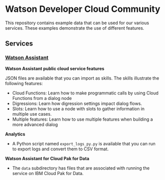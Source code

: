 # Watson Developer Cloud Community
This repository contains example data that can be used for our various services. These examples demonstrate the use of different features. 

## Services

### [Watson Assistant](watson-assistant)

**Watson Assistant public cloud service features**

JSON files are available that you can import as skills. The skills illustrate the following features:

- Cloud Functions: Learn how to make programmatic calls by using Cloud Functions from a dialog node
- Digressions: Learn how digression settings impact dialog flows.
- Slots: Learn how to use a node with slots to gather information in multiple use cases.
- Multiple features: Learn how to use multiple features when building a more advanced dialog

**Analytics**

- A Python script named `export_logs_py.py` is available that you can run to export logs and convert them to CSV format.

**Watson Assistant for Cloud Pak for Data**

- The `data` subdirectory has files that are associated with running the service on IBM Cloud Pak for Data.

